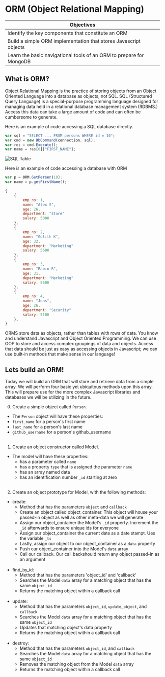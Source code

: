 <h1>ORM (Object Relational Mapping)</h1>

Objectives|
-----|
|Identify the key components that constitute an ORM
|Build a simple ORM implementation that stores Javascript objects
|Learn the basic navigational tools of an ORM to prepare for MongoDB

<h2> What is ORM? </h2>

Object Relational Mapping is the practice of storing objects from an Object Oriented Language
into a database as objects, not SQL.  SQL (Structured Query Language) is a special-purpose
 programming language designed for managing data held in a 
 relational database management system (RDBMS.) Access this data can take a large amount of
 code and can often be cumbersome to generate.

Here is an example of code accessing a SQL database directly.

```javascript
var sql = "SELECT ... FROM persons WHERE id = 10";
var cmd = new DbCommand(connection, sql);
var res = cmd.Execute();
var name = res[0]["FIRST_NAME"];
```

![SQL Table](http://www.plus2net.com/sql_tutorial/images/table.jpg)

Here is an example of code accessing a database with ORM

```javascript
var p = ORM.GetPerson(10);
var name = p.getFirstName();
```

```javascript
{
	{
		emp_no: 1,
		name: "Alex S",
		age: 26,
		department: "Store"
		salary: 5000
	},
	{
		emp_no: 2,
		name: "Golith K",
		age: 32,
		department: "Marketing"
		salary: 5600
	},
	{
		emp_no: 3,
		name: "Rabin R",
		age: 31,
		department: "Marketing"
		salary: 5600		
	},
	{
		emp_no: 4,
		name: "Jons",
		age: 26,
		department: "Security"
		salary: 5100		
	},	
}
```
ORMS store data as objects, rather than tables with rows of data.  You know and understand
Javascript and Object Oriented Programming.  We can use OOP to store and access complex
groupings of data and objects.  Access that data should be just as easy as accessing
objects in Javascript; we can use built-in methods that make sense in our language!

<h2>Lets build an ORM! </h2>

Today we will build an ORM that will store and retrieve data from a simple array.  We will 
perform four basic yet ubiquitous methods upon this array.  This will prepare use
for the more complex Javascript libraries and databases we will be utilizing in the future.

0.  Create a simple object called `Person`.
  - The `Person` object will have these properties:
  - `first_name` for a person's first name
  - `last_name` for a person's last name
  - `github_username` for a person's github_username  
    <br>
1.  Create an object constructor called Model.
  - The model will have these properties:
    - has a parameter called `name`
    - has a property `type` that is assigned the parameter `name`
    - has an array named data
    - has an identification number `_id` starting at zero
      <br><br>
2. Create an object prototype for Model, with the following methods:
  - create: 
    - Method that has the parameters `object` and `callback`
    - Create an object called object_container.  This object will house your
      passed-in object as well as other meta-data we will generate
    - Assign our object_container the Model's `_id` property.  Increment the `_id`
      afterwards to ensure unique ids for everyone
    - Assign our object_container the current date  as a date stampt.  Ues the variable
      `_ts`
    - Lastly, assign our object to our object_container as a `data` property
    - Push our object_container into the Model's `data` array
    - Call our callback. Our call backshould return any object passed-in as an argument
    <br><br>
  - find_by_id:
    - Method that has the parameters 'object_id' and 'callback'
    - Searches the Model `data` array for a matching object that has the same `object_id`
    - Returns the matching object within a callback call
    <br><br>
  - update:
    - Method that has the parameters `object_id`, `update_object`, and `callback`
    - Searches the Model `data` array for a matching object that has the same `object_id`
    - Updates that matching object's data property
    - Returns the matching object within a callback call
    <br><br>
  - destroy:
    - Method that has the parameters `object_id`, and `callback`
    - Searches the Model `data` array for a matching object that has the same `object_id`
    - Removes the matching object from the Model `data` array
    - Returns the matching object within a callback call
